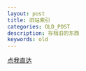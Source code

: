 ```yaml
---
layout: post
title: 旧站索引
categories: OLD_POST
description: 存档旧的东西
keywords: old
---
```


[点我直达](http://old.dosk.win/)
